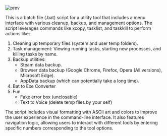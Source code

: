 ![prev](https://github.com/user-attachments/assets/c1cf240b-8199-46ce-af7a-338c045f0745)

This is a batch file (.bat) script for a utility tool that includes a menu interface with various cleanup, backup, and management options. The script leverages commands like xcopy, tasklist, and taskkill to perform actions like:

  1. Cleaning up temporary files (system and user temp folders).
  2. Task management: Viewing running tasks, starting new processes, and killing tasks by name.
  3. Backup utilities:
       - Steam data backup.
       - Browser data backup (Google Chrome, Firefox, Opera (All versions), Microsoft Edge).
       - AppData backup (which can potentially take a long time).
  4. Bat to Exe Converter
  5. Fun
       - Fake error box (unclosable)
       - Text to Voice (delete temp files by your self)

The script includes visual formatting with ASCII art and colors to improve the user experience in the command-line interface. It also features navigation logic, allowing users to interact with different tools by entering specific numbers corresponding to the tool options.
